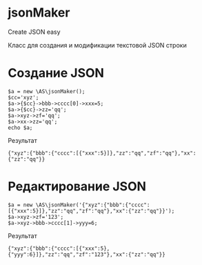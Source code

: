 # jsonMaker
Create JSON easy

Класс для создания и модификации текстовой JSON строки

# Создание JSON

```Пример работы:
$a = new \AS\jsonMaker();
$cc='xyz';
$a->{$cc}->bbb->cccc[0]->xxx=5;
$a->{$cc}->zz='qq';
$a->xyz->zf='qq';
$a->xx->zz='qq';
echo $a; 
```

Результат
```
{"xyz":{"bbb":{"cccc":[{"xxx":5}]},"zz":"qq","zf":"qq"},"xx":{"zz":"qq"}}
 ```
 
 # Редактирование JSON
 
```
$a = new \AS\jsonMaker('{"xyz":{"bbb":{"cccc":[{"xxx":5}]},"zz":"qq","zf":"qq"},"xx":{"zz":"qq"}}');
$a->xyz->zf='123';
$a->xyz->bbb->cccc[1]->yyy=6;
 ```
Результат
```
{"xyz":{"bbb":{"cccc":[{"xxx":5},{"yyy":6}]},"zz":"qq","zf":"123"},"xx":{"zz":"qq"}}
 ```
